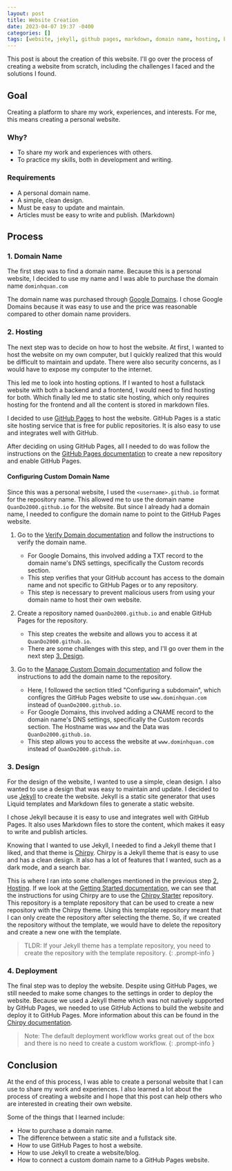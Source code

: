 ```yaml
---
layout: post
title: Website Creation
date: 2023-04-07 19:37 -0400
categories: []
tags: [website, jekyll, github pages, markdown, domain name, hosting, blog]
---
```


This post is about the creation of this website. I'll go over the process of creating a website from scratch, including the challenges I faced and the solutions I found.

## Goal

Creating a platform to share my work, experiences, and interests. For me, this means creating a personal website.

### Why?

- To share my work and experiences with others.
- To practice my skills, both in development and writing.

### Requirements

- A personal domain name.
- A simple, clean design.
- Must be easy to update and maintain.
- Articles must be easy to write and publish. (Markdown)

## Process

### 1. Domain Name

The first step was to find a domain name. Because this is a personal website, I decided to use my name and I was able to purchase the domain name `dominhquan.com`

The domain name was purchased through [Google Domains](https://domains.google/). I chose Google Domains because it was easy to use and the price was reasonable compared to other domain name providers.

### 2. Hosting

The next step was to decide on how to host the website. At first, I wanted to host the website on my own computer, but I quickly realized that this would be difficult to maintain and update. There were also security concerns, as I would have to expose my computer to the internet.

This led me to look into hosting options. If I wanted to host a fullstack website with both a backend and a frontend, I would need to find hosting for both. Which finally led me to static site hosting, which only requires hosting for the frontend and all the content is stored in markdown files.

I decided to use [GitHub Pages](https://pages.github.com/) to host the website. GitHub Pages is a static site hosting service that is free for public repositories. It is also easy to use and integrates well with GitHub.

After deciding on using GitHub Pages, all I needed to do was follow the instructions on the [GitHub Pages documentation](https://docs.github.com/en/pages/getting-started-with-github-pages/creating-a-github-pages-site) to create a new repository and enable GitHub Pages.

#### Configuring Custom Domain Name

Since this was a personal website, I used the `<username>.github.io` format for the repository name. This allowed me to use the domain name `QuanDo2000.github.io` for the website. But since I already had a domain name, I needed to configure the domain name to point to the GitHub Pages website.

1. Go to the [Verify Domain documentation](https://docs.github.com/en/pages/configuring-a-custom-domain-for-your-github-pages-site/verifying-your-custom-domain-for-github-pages) and follow the instructions to verify the domain name.

   - For Google Domains, this involved adding a TXT record to the domain name's DNS settings, specifically the Custom records section.
   - This step verifies that your GitHub account has access to the domain name and not specific to GitHub Pages or to any repository.
   - This step is necessary to prevent malicious users from using your domain name to host their own website.

2. Create a repository named `QuanDo2000.github.io` and enable GitHub Pages for the repository.

   - This step creates the website and allows you to access it at `QuanDo2000.github.io`.
   - There are some challenges with this step, and I'll go over them in the next step [3. Design](#3-design).

3. Go to the [Manage Custom Domain documentation](https://docs.github.com/en/pages/configuring-a-custom-domain-for-your-github-pages-site/managing-a-custom-domain-for-your-github-pages-site) and follow the instructions to add the domain name to the repository.

   - Here, I followed the section titled "Configuring a subdomain", which configres the GitHub Pages website to use `www.dominhquan.com` instead of `QuanDo2000.github.io`.
   - For Google Domains, this involved adding a CNAME record to the domain name's DNS settings, specifically the Custom records section. The Hostname was `www` and the Data was `QuanDo2000.github.io`.
   - This step allows you to access the website at `www.dominhquan.com` instead of `QuanDo2000.github.io`.

### 3. Design

For the design of the website, I wanted to use a simple, clean design. I also wanted to use a design that was easy to maintain and update. I decided to use [Jekyll](https://jekyllrb.com/) to create the website. Jekyll is a static site generator that uses Liquid templates and Markdown files to generate a static website.

I chose Jekyll because it is easy to use and integrates well with GitHub Pages. It also uses Markdown files to store the content, which makes it easy to write and publish articles.

Knowing that I wanted to use Jekyll, I needed to find a Jekyll theme that I liked, and that theme is [Chirpy](https://github.com/cotes2020/jekyll-theme-chirpy). Chirpy is a Jekyll theme that is easy to use and has a clean design. It also has a lot of features that I wanted, such as a dark mode, and a search bar.

This is where I ran into some challenges mentioned in the previous step [2. Hosting](#2-hosting). If we look at the [Getting Started documentation](https://chirpy.cotes.page/posts/getting-started/), we can see that the instructions for using Chirpy are to use the [Chirpy Starter](https://github.com/cotes2020/chirpy-starter) repository. This repository is a template repository that can be used to create a new repository with the Chirpy theme. Using this template repository meant that I can only create the repository after selecting the theme. So, if we created the repository without the template, we would have to delete the repository and create a new one with the template.

<!-- prettier-ignore -->
> TLDR: If your Jekyll theme has a template repository, you need to create the repository with the template repository.
{: .prompt-info }

### 4. Deployment

The final step was to deploy the website. Despite using GitHub Pages, we still needed to make some changes to the settings in order to deploy the website. Because we used a Jekyll theme which was not natively supported by GitHub Pages, we needed to use GitHub Actions to build the website and deploy it to GitHub Pages. More information about this can be found in the [Chirpy documentation](https://chirpy.cotes.page/posts/getting-started/#deployment).

<!-- prettier-ignore -->
> Note: The default deployment workflow works great out of the box and there is no need to create a custom workflow.
{: .prompt-info }

## Conclusion

At the end of this process, I was able to create a personal website that I can use to share my work and experiences. I also learned a lot about the process of creating a website and I hope that this post can help others who are interested in creating their own website.

Some of the things that I learned include:

- How to purchase a domain name.
- The difference between a static site and a fullstack site.
- How to use GitHub Pages to host a website.
- How to use Jekyll to create a website/blog.
- How to connect a custom domain name to a GitHub Pages website.
